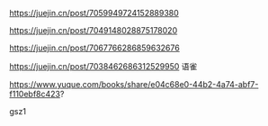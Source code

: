https://juejin.cn/post/7059949724152889380

https://juejin.cn/post/7049148028875178020

https://juejin.cn/post/7067766286859632676

https://juejin.cn/post/7038462686312529950
语雀

https://www.yuque.com/books/share/e04c68e0-44b2-4a74-abf7-f110ebf8c423? 

gsz1

